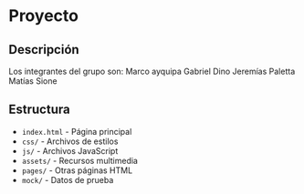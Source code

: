# Proyecto

## Descripción
Los integrantes del grupo son:
Marco ayquipa
Gabriel Dino
Jeremías Paletta
Matías Sione

## Estructura
- `index.html` - Página principal
- `css/` - Archivos de estilos
- `js/` - Archivos JavaScript
- `assets/` - Recursos multimedia
- `pages/` - Otras páginas HTML
- `mock/` - Datos de prueba